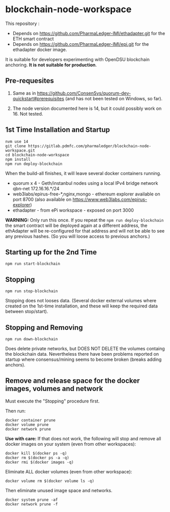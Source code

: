 # blockchain-node-workspace

This repository :
* Depends on https://github.com/PharmaLedger-IMI/ethadapter.git for the ETH smart contract
* Depends on https://github.com/PharmaLedger-IMI/epi.git for the ethadapter docker image.

It is suitable for developers experimenting with OpenDSU blockchain anchoring. **It is not suitable for production**.

## Pre-requesites

1. Same as in https://github.com/ConsenSys/quorum-dev-quickstart#prerequisites (and has not been tested on Windows, so far).

2. The node version documented here is 14, but it could possibly work on 16. Not tested.


## 1st Time Installation and Startup

```
nvm use 14
git clone https://gitlab.pdmfc.com/pharmaledger/blockchain-node-workspace.git
cd blockchain-node-workspace
npm install
npm run deploy-blockchain
```

When the build-all finishes, it will leave several docker containers running.
- quorum x 4 - Geth/instanbul nodes using a local IPv4 bridge network qbn-net 172.16.16.*/24
- web3labs/epirus-free-*,nginx,mongo - ethereum explorer available on port 8700  (also available on https://www.web3labs.com/epirus-explorer)
- ethadapter - from ePi workspace - exposed on port 3000

**WARNING:** Only run this once. If you repeat the `npm run deploy-blockchain` the smart contract will be deployed again at a different address, the ethAdapter will be re-configured for that address and will not be able to see any previous hashes. (So you will loose access to previous anchors.)

## Starting up for the 2nd Time

```
npm run start-blockchain
```

## Stopping

```
npm run stop-blockchain
```

Stopping does not looses data. (Several docker external volumes where created on the 1st-time installation, and these will keep the required data between stop/start).

## Stopping and Removing

```
npm run down-blockchain
```

Does delete private networks, but DOES NOT DELETE the volumes containg the blockchain data.
Nevertheless there have been problems reported on startup where consensus/mining seems
to become broken (breaks adding anchors).

## Remove and release space for the docker images, volumes and network

Must execute the "Stopping" procedure first.

Then run:
```
docker container prune
docker volume prune
docker network prune
```

**Use with care:** If that does not work, the following will stop and remove all docker images on your system (even from other workspaces):

```
docker kill $(docker ps -q)
docker rm $(docker ps -a -q)
docker rmi $(docker images -q)
```

Eliminate ALL docker volumes (even from other workspace):
```
docker volume rm $(docker volume ls -q)
```

Then eliminate unused image space and networks.

```
docker system prune -af
docker network prune -f
```
